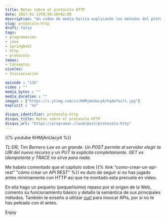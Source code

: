 ```yaml
---
title: Notas sobre el protocolo HTTP
date: 2017-01-13T8:50:20+02:00
description: "Un vídeo de media horita explicando los métodos del protocolo HTTP y por qué es importante conocerlos para poder diseñar APIs REST"
slug: protocolo-http
draft: false
tags:
- programación
- java
- springboot
- http
- protocolo
temas:
- Conceptos
niveles:
- Iniciaciación

episode : "11b"
video : ""
media_bytes : ""
media_duration : ""
images : ["https://i.ytimg.com/vi/KHMjAnUacy4/hqdefault.jpg"]
explicit : "no"

disqus_identifier: protocolo-http
disqus_title: Notas sobre el protocolo HTTP
disqus_url: "https://programar.cloud/post/protocolo-http"
---
```


{{% youtube KHMjAnUacy4 %}}

*TL:DR; Tim Berners-Lee es un grande. Un POST permite al servidor elegir la URI del
nuevo recurso y un PUT la explicita completamente. GET es idempotente y TRACE no
sirve para nada.*

Me habéis comentado que el capítulo sobre {{% ilink "como-crear-un-api-rest"  "cómo crear un API REST" %}} es duro de seguir si no has jugado antes mínimamente con HTTP así que he montado esta precuela en vídeo.


<!--more-->

En ella hago un pequeño (pequeñísimo) repaso por el origen de la Web, comento su funcionamiento básico y detallo la semántica de sus principales métodos. También te enseño a utilizar [curl](http://www.confusedbycode.com/curl/) para invocar APIs, por si no te has peleado con él antes.

Enjoy
